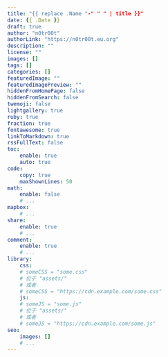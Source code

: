 ```yaml
---
title: "{{ replace .Name "-" " " | title }}"
date: {{ .Date }}
draft: true
author: "n0tr00t"
authorLink: "https://n0tr00t.eu.org"
description: ""
license: ""
images: []
tags: []
categories: []
featuredImage: ""
featuredImagePreview: ""
hiddenFromHomePage: false
hiddenFromSearch: false
twemoji: false
lightgallery: true
ruby: true
fraction: true
fontawesome: true
linkToMarkdown: true
rssFullText: false
toc:
	enable: true
	auto: true
code:
	copy: true
	maxShownLines: 50
math:
	enable: false
	# ...
mapbox:
	# ...
share:
	enable: true
	# ...
comment:
	enable: true
	# ...
library:
	css:
	# someCSS = "some.css"
	# 位于 "assets/"
	# 或者
	# someCSS = "https://cdn.example.com/some.css"
	js:
	# someJS = "some.js"
	# 位于 "assets/"
	# 或者
	# someJS = "https://cdn.example.com/some.js"
seo:
	images: []
	# ...
---
```

